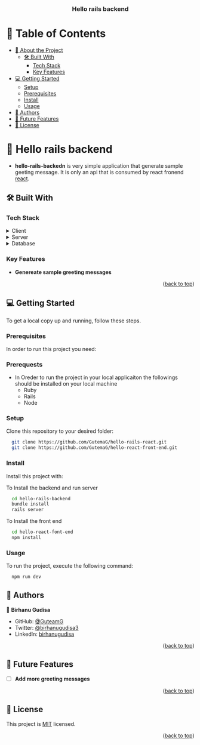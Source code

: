 <a name="readme-top"></a>

<div align="center">

  <h3><b>Hello rails backend</b></h3>

</div>

<!-- TABLE OF CONTENTS -->

# 📗 Table of Contents

- [📖 About the Project](#about-project)
  - [🛠 Built With](#built-with)
    - [Tech Stack](#tech-stack)
    - [Key Features](#key-features)
- [💻 Getting Started](#getting-started)
  - [Setup](#setup)
  - [Prerequisites](#prerequisites)
  - [Install](#install)
  - [Usage](#usage)
- [👥 Authors](#authors)
- [🔭 Future Features](#future-features)
- [📝 License](#license)


# 📖 Hello rails backend <a name="about-project"></a>

- **hello-rails-backedn** is very simple application that generate sample geeting message. It is only an api that is consumed by react fronend [react](https://github.com/GutemaG/hello-react-front-end).

## 🛠 Built With <a name="built-with"></a>

### Tech Stack <a name="tech-stack"></a>


<details>
  <summary>Client</summary>
  <ul>
    <li><a href="https://reactjs.org/">React.js</a></li>
  </ul>
</details>

<details>
  <summary>Server</summary>
  <ul>
    <li><a href="https://expressjs.com/">Ruby (Rails)</a></li>
  </ul>
</details>

<details>
<summary>Database</summary>
  <ul>
    <li><a href="https://www.postgresql.org/">PostgreSQL</a></li>
  </ul>
</details>

<!-- Features -->

### Key Features <a name="key-features"></a>

- **Genereate sample greeting messages**

<p align="right">(<a href="#readme-top">back to top</a>)</p>

## 💻 Getting Started <a name="getting-started"></a>

To get a local copy up and running, follow these steps.

### Prerequisites

In order to run this project you need:

### Prerequests
* In Oreder to run the project in your local applicaiton the followings should be installed on your local machine
  - Ruby
  - Rails
  - Node

### Setup

Clone this repository to your desired folder:


```sh
  git clone https://github.com/GutemaG/hello-rails-react.git
  git clone https://github.com/GutemaG/hello-react-front-end.git
```

### Install

Install this project with:

To Install the backend and run server
```sh
  cd hello-rails-backend
  bundle install
  rails server
```

To Install the front end
```sh
  cd hello-react-font-end
  npm install
  ```

### Usage
To run the project, execute the following command:

```sh
  npm run dev
```
## 👥 Authors <a name="authors"></a>

👤 **Birhanu Gudisa**

- GitHub: [@GuteamG](https://github.com/GutemaG)
- Twitter: [@birhanugudisa3](https://twitter.com/birhanugudisa3)
- LinkedIn: [birhanugudisa](https://linkedin.com/in/birhanugudisa)

<p align="right">(<a href="#readme-top">back to top</a>)</p>


## 🔭 Future Features <a name="future-features"></a>

- [ ] **Add more greeting messages**

<p align="right">(<a href="#readme-top">back to top</a>)</p>

## 📝 License <a name="license"></a>

This project is [MIT](./MIT.md) licensed.

<p align="right">(<a href="#readme-top">back to top</a>)</p>
